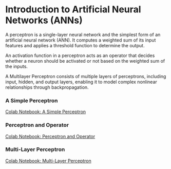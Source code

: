 #  Introduction to Artificial Neural Networks (ANNs)

A perceptron is a single-layer neural network and the simplest form of an artificial neural network (ANN). It computes a weighted sum of its input features and applies a threshold function to determine the output.

An activation function in a perceptron acts as an operator that decides whether a neuron should be activated or not based on the weighted sum of the inputs.

A Multilayer Perceptron consists of multiple layers of perceptrons, including input, hidden, and output layers, enabling it to model complex nonlinear relationships through backpropagation.


### A Simple Perceptron
<a href="https://colab.research.google.com/drive/19hVjul7m6v0BKl8as8cMO4czjFKekhMj" target="_blank">Colab Notebook: A Simple Perceptron</a>
<br/>

### Perceptron and Operator
<a href="https://colab.research.google.com/drive/1ex8LSzKx4lRHQFgHSW60rHcQQg2jXGye" target="_blank">Colab Notebook: Perceptron and Operator</a>
<br/>

### Multi-Layer Perceptron
<a href="https://colab.research.google.com/drive/1auytNVdPQFiFn_evsGpLOZfsvTWMp8q0" target="_blank">Colab Notebook: Multi-Layer Perceptron</a>
<br/>